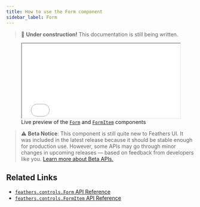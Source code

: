 ```yaml
---
title: How to use the Form component
sidebar_label: Form
---
```


> 🚧 **Under construction!** This documentation is still being written.

<figure>
<iframe src="/learn/haxe-openfl/samples/form.html" width="100%" height="200"></iframe>
<figcaption>Live preview of the <a href="https://api.feathersui.com/current/feathers/controls/Form.html"><code>Form</code></a> and <a href="https://api.feathersui.com/current/feathers/controls/FormItem.html"><code>FormItem</code></a> components</figcaption>
</figure>

> ⚠️ **Beta Notice**: This component is still quite new to Feathers UI. It was included in the latest release because it should be stable enough for production use. However, some APIs may go through minor changes in upcoming releases — based on feedback from developers like you. [Learn more about Beta APIs.](./semver.md#beta-apis)

## Related Links

- [`feathers.controls.Form` API Reference](https://api.feathersui.com/current/feathers/controls/Form.html)
- [`feathers.controls.FormItem` API Reference](https://api.feathersui.com/current/feathers/controls/FormItem.html)
